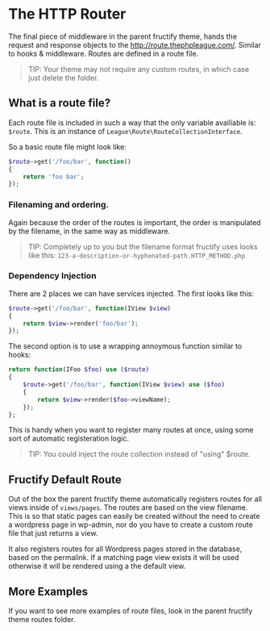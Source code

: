 # The HTTP Router
The final piece of middleware in the parent fructify theme, hands the request
and response objects to the http://route.thephpleague.com/. Similar to hooks &
middleware. Routes are defined in a route file.

> TIP: Your theme may not require any custom routes, in which case just delete the folder.

## What is a route file?
Each route file is included in such a way that the only variable availiable is: ```$route```.
This is an instance of ```League\Route\RouteCollectionInterface```.

So a basic route file might look like:

```php
$route->get('/foo/bar', function()
{
    return 'foo bar';
});
```

### Filenaming and ordering.
Again because the order of the routes is important, the order is
manipulated by the filename, in the same way as middleware.

> TIP: Completely up to you but the filename format fructify uses
> looks like this: ```123-a-description-or-hyphenated-path.HTTP_METHOD.php```

### Dependency Injection
There are 2 places we can have services injected. The first looks like this:

```php
$route->get('/foo/bar', function(IView $view)
{
    return $view->render('foo/bar');
});
```

The second option is to use a wrapping annoymous function similar to hooks:

```php
return function(IFoo $foo) use ($route)
{
    $route->get('/foo/bar', function(IView $view) use ($foo)
    {
        return $view->render($foo->viewName);
    });
};
```

This is handy when you want to register many routes at once,
using some sort of automatic registeration logic.

> TIP: You could inject the route collection instead of "using" $route.

## Fructify Default Route
Out of the box the parent fructify theme automatically registers routes for all
views inside of ```views/pages```. The routes are based on the view filename.
This is so that static pages can easily be created without the need to create a
wordpress page in wp-admin, nor do you have to create a custom route file that
just returns a view.

It also registers routes for all Wordpress pages stored in the database,
based on the permalink. If a matching page view exists it will be used otherwise
it will be rendered using a the default view.

## More Examples
If you want to see more examples of route files,
look in the parent fructify theme routes folder.
